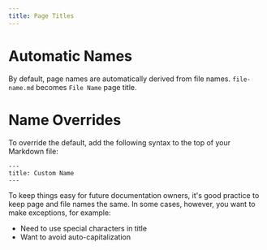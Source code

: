 ```yaml
---
title: Page Titles
---
```


# Automatic Names

By default, page names are automatically derived from file names. `file-name.md` becomes `File Name` page title.

# Name Overrides

To override the default, add the following syntax to the top of your Markdown file: 

    ---
    title: Custom Name
    ---
    
To keep things easy for future documentation owners, it's good practice to keep page and file names the same. In some cases, however, you want to make exceptions, for example:
* Need to use special characters in title
* Want to avoid auto-capitalization


